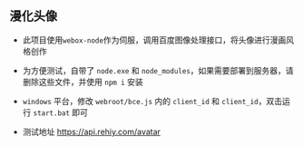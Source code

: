 ## 漫化头像

- 此项目使用`webox-node`作为伺服，调用百度图像处理接口，将头像进行漫画风格创作

- 为方便测试，自带了 `node.exe` 和 `node_modules`，如果需要部署到服务器，请删除这些文件，并使用 `npm i` 安装

- `windows` 平台，修改 `webroot/bce.js` 内的 `client_id` 和 `client_id`，双击运行 `start.bat` 即可

- 测试地址 https://api.rehiy.com/avatar
